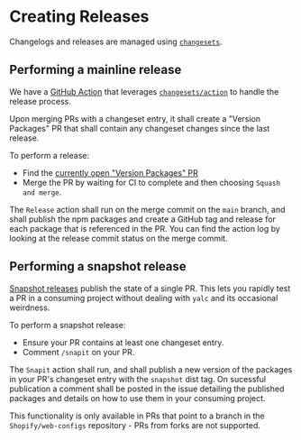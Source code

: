 # Creating Releases

Changelogs and releases are managed using [`changesets`](https://github.com/changesets/changesets).

## Performing a mainline release

We have a [GitHub Action](https://github.com/Shopify/web-configs/blob/main/.github/workflows/release.yml) that leverages [`changesets/action`](https://github.com/changesets/action) to handle the release process.

Upon merging PRs with a changeset entry, it shall create a "Version Packages" PR that shall contain any changeset changes since the last release.

To perform a release:

- Find the [currently open "Version Packages" PR](https://github.com/Shopify/web-configs/pulls?q=is%3Apr+is%3Aopen+author%3Aapp%2Fshopify-github-actions-access+%22Version+Packages%22)
- Merge the PR by waiting for CI to complete and then choosing `Squash and merge`.

The `Release` action shall run on the merge commit on the `main` branch, and shall publish the npm packages and create a GitHub tag and release for each package that is referenced in the PR. You can find the action log by looking at the release commit status on the merge commit.

## Performing a snapshot release

[Snapshot releases](https://github.com/changesets/changesets/blob/main/docs/snapshot-releases.md) publish the state of a single PR. This lets you rapidly test a PR in a consuming project without dealing with `yalc` and its occasional weirdness.

To perform a snapshot release:

- Ensure your PR contains at least one changeset entry.
- Comment `/snapit` on your PR.

The `Snapit` action shall run, and shall publish a new version of the packages in your PR's changeset entry with the `snapshot` dist tag. On sucessful publication a comment shall be posted in the issue detailing the published packages and details on how to use them in your consuming project.

This functionality is only available in PRs that point to a branch in the `Shopify/web-configs` repository - PRs from forks are not supported.
